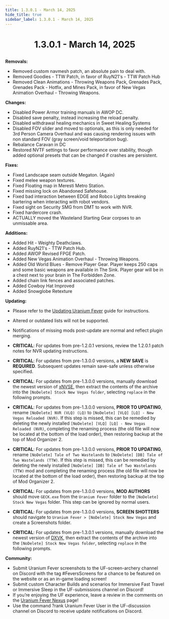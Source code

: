 ```yaml
---
title: 1.3.0.1 - March 14, 2025
hide_title: true
sidebar_label: 1.3.0.1 - March 14, 2025
---
```


# <p align="center"> 1.3.0.1 - March 14, 2025</p>

**Removals:**
- Removed custom navmesh patch, an absolute pain to deal with.
- Removed Goodies - TTW Patch, in favor of RuyN21's - TTW Patch Hub
- Removed Clean Animations - Throwing Weapons Pack, Grenades Pack, Grenades Pack - Hotfix, and Mines Pack, in favor of New Vegas Animation Overhaul - Throwing Weapons.

**Changes:**
- Disabled Power Armor training manuals in AWOP DC.
- Disabled save penalty, instead increasing the reload penalty.
- Disabled withdrawal healing mechanics in Sweet Healing Systems
- Disabled FOV slider and moved to optionals, as this is only needed for 3rd Person Camera Overhaul and was causing rendering issues with non standard FOV (gray screen/void teleportation bug).
- Rebalance Caravan in DC
- Restored NVTF settings to favor performance over stability, though added optional presets that can be changed if crashes are persistent.

**Fixes:**
- Fixed Landscape seam outside Megaton. (Again)
- Fixed melee weapon textures.
- Fixed Floating map in Meresti Metro Station.
- Fixed missing lock on Abandoned Safehouse.
- Fixed bad interaction between EDGE and Robco Lights breaking bartering when interacting with robot vendors.
- Fixed sight on Security SMG from DMT to work with NVR.
- Fixed hardercore crash.
- ACTUALLY moved the Wasteland Starting Gear corpses to an unmissable area.

**Additions:**
- Added Hit - Weighty Deathclaws.
- Added RuyN21's - TTW Patch Hub.
- Added AWOP Revised FPGE Patch.
- Added New Vegas Animation Overhaul - Throwing Weapons.
- Added Old World Blues - Remove Player Gear. Player keeps 250 caps and some basic weapons are available in The Sink. Player gear will be in a chest next to your brain in The Forbidden Zone.
- Added chain link fences and associated patches.
- Added Cowboy Hat Improved
- Added Snowglobe Retexture

**Updating:**
- Please refer to the [Updating Uranium Fever](https://uraniumfever.net/docs/updating/) guide for instructions.
- Altered or outdated lists will not be supported.
- Notifications of missing mods post-update are normal and reflect plugin merging.

- **CRITICAL**: For updates from pre-1.2.0.1 versions, review the 1.2.0.1 patch notes for NVR updating instructions. 
- **CRITICAL**: For updates from pre-1.3.0.0 versions, a **NEW SAVE** is **REQUIRED**. Subsequent updates remain save-safe unless otherwise specified.
- **CRITICAL**: For updates from pre-1.3.0.0 versions, manually download the newest version of [xNVSE](https://www.nexusmods.com/newvegas/mods/67883?tab=files&file_id=1000145145&nmm=1), then extract the contents of the archive into the `[NoDelete] Stock New Vegas folder`, selecting `replace` in the following prompts.
- **CRITICAL**: For updates from pre-1.3.0.0 versions, **PRIOR TO UPDATING**, rename `[NoDelete] NVR (VLQ) (LQ)` to `[NoDelete] [VLQ] [LQ] - New Vegas Reloaded (NVR)`. If this step is missed, this can be remedied by deleting the newly installed `[NoDelete] [VLQ] [LQ] - New Vegas Reloaded (NVR)`, completing the renaming process (the old file will now be located at the bottom of the load order), then restoring backup at the top of Mod Organizer 2.
- **CRITICAL**: For updates from pre-1.3.0.0 versions, **PRIOR TO UPDATING**, rename `[NoDelete] Tale of Two Wastelands` to `[NoDelete] [DB] Tale of Two Wastelands (TTW)`. If this step is missed, this can be remedied by deleting the newly installed `[NoDelete] [DB] Tale of Two Wastelands (TTW)` mod and completing the renaming process (the old file will now be located at the bottom of the load order), then restoring backup at the top of Mod Organizer 2.
- **CRITICAL**: For updates from pre-1.3.0.0 versions, **MOD AUTHORS** should move `GECK.exe` from the `Uranium Fever` folder to the `[NoDelete] Stock New Vegas` folder. This step can be ignored by normal users.
- **CRITICAL**: For updates from pre-1.3.0.0 versions, **SCREEN SHOTTERS** should navigate to `Uranium Fever > [NoDelete] Stock New Vegas` and create a Screenshots folder.
- **CRITICAL**: For updates from pre-1.3.0.1 versions, manually download the newest version of [DXVK](https://www.nexusmods.com/newvegas/mods/79299?tab=files&file_id=1000143106&nmm=1), then extract the contents of the archive into the `[NoDelete] Stock New Vegas folder`, selecting `replace` in the following prompts.

 **Community:**
- Submit Uranium Fever screenshots to the UF-screen-archery channel on Discord with the tag #FeversScreens for a chance to be featured on the website or as an in-game loading screen!
- Submit custom Character Builds and scenarios for Immersive Fast Travel or Immersive Sleep in the UF-submissions channel on Discord!
- If you’re enjoying the UF experience, leave a review in the comments on the [Uranium Fever Nexus](https://www.nexusmods.com/newvegas/mods/89815?tab=posts&BH=3) page!
- Use the command ?rank Uranium Fever User in the UF-discussion channel on Discord to receive update notifications on Discord.
